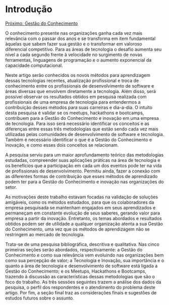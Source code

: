 # Introdução

[Próximo: Gestão do Conhecimento](https://github.com/l4ur4oliveira/tcc-knowledge-management/tree/main/sessoes/gestao-do-conhecimento.)

O conhecimento presente nas organizações ganha cada vez mais relevância com o passar dos anos e se transforma em item fundamental àquelas que sabem fazer sua gestão e o transformar em valoroso diferencial competitivo. Para as áreas de tecnologia o desafio aumenta seu nível a cada segundo frente à velocidade no surgimento de novas ferramentas, linguagens de programação e o aumento exponencial da capacidade computacional.

Neste artigo serão conhecidos os novos métodos para aprendizagem dessas tecnologias recentes, atualização profissional e troca de conhecimento entre os profissionais de desenvolvimento de software e áreas diversas que envolvem diretamente a tecnologia. Além disso, será possível observar os resultados obtidos em pesquisa realizada com profissionais de uma empresa de tecnologia para entendermos a contribuição desses métodos para suas carreiras e dia-a-dia.
O intuito desta pesquisa é validar se os meetups, hackathons e bootcamps, contribuem para a Gestão do Conhecimento e inovação em uma empresa de tecnologia. Para isso será necessário identificar os conceitos e as diferenças entre essas três metodologias que estão sendo cada vez mais utilizadas pelas comunidades de desenvolvimento de software e tecnologia. Também é necessário identificar o que é a Gestão do Conhecimento e inovação, e como esses dois conceitos se relacionam.

A pesquisa serviu para um maior aprofundamento teórico das metodologias estudadas, compreender suas aplicações práticas na área de tecnologia e os benefícios que a participação em cada um dos eventos pode ter na vida de profissionais de desenvolvimento. Permitiu ainda, fazer a conexão com as diferentes formas de contribuição que esses métodos de aprendizado podem ter para a Gestão do Conhecimento e inovação nas organizações do setor.

As motivações deste trabalho estavam focadas na validação de soluções amigáveis, como os métodos estudados, para que os colaboradores da empresa pesquisada se mantenham engajados em seus aprendizados e permaneçam em constante evolução de seus saberes, gerando valor para empresa a partir da inovação. Entretanto, os temas abordados e resultados obtidos podem ser de utilidade a qualquer organização atenta a sua Gestão do Conhecimento, uma vez que os métodos de aprendizagem não se restringem ao mercado de tecnologia.

Trata-se de uma pesquisa bibliográfica, descritiva e qualitativa. Nas cinco primeiras seções serão abordados, respectivamente: a Gestão do Conhecimento e como sua relevância vem evoluindo nas organizações bem como sua percepção de valor; a Tecnologia e Inovação, sua importância e o quanto a área de tecnologia e desenvolvimento de software está ligada a Gestão do Conhecimento; e os Meetups, Hackathons e Bootcamps, trazendo à discussão as características dessas metodologias que são o foco do trabalho. As três sessões seguintes trazem a análise dos dados da pesquisa, o perfil dos respondentes e o atendimento do problema deste artigo. Por fim, a seção final traz as considerações finais e sugestões de estudos futuros sobre o assunto.
